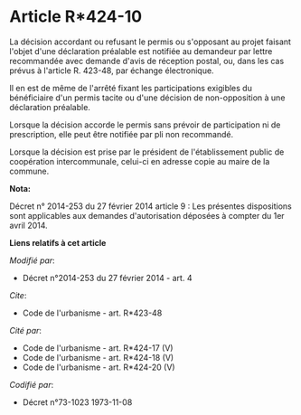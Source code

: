 # Article R*424-10

La décision accordant ou refusant le permis ou s'opposant au projet faisant l'objet d'une déclaration préalable est notifiée
au demandeur par lettre recommandée avec demande d'avis de réception postal, ou, dans les cas prévus à l'article R. 423-48,
par échange électronique.

Il en est de même de l'arrêté fixant les participations exigibles du bénéficiaire d'un permis tacite ou d'une décision de
non-opposition à une déclaration préalable.

Lorsque la décision accorde le permis sans prévoir de participation ni de prescription, elle peut être notifiée par pli non
recommandé.

Lorsque la décision est prise par le président de l'établissement public de coopération intercommunale, celui-ci en adresse
copie au maire de la commune.

**Nota:**

Décret n° 2014-253 du 27 février 2014 article 9 : Les présentes dispositions sont applicables aux demandes d'autorisation
déposées à compter du 1er avril 2014.

**Liens relatifs à cet article**

_Modifié par_:

  - Décret n°2014-253 du 27 février 2014 - art. 4

_Cite_:

  - Code de l'urbanisme - art. R*423-48

_Cité par_:

  - Code de l'urbanisme - art. R*424-17 (V)
  - Code de l'urbanisme - art. R*424-18 (V)
  - Code de l'urbanisme - art. R*424-20 (V)

_Codifié par_:

  - Décret n°73-1023 1973-11-08

